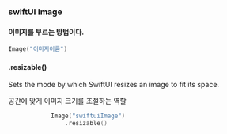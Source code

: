 ### swiftUI Image

#### 이미지를 부르는 방법이다. 
``` swift
Image("이미지이름")
```

#### .resizable()
Sets the mode by which SwiftUI resizes an image to fit its space.

공간에 맞게 이미지 크기를 조절하는 역할
``` swift
            Image("swiftuiImage")
                .resizable()

```
